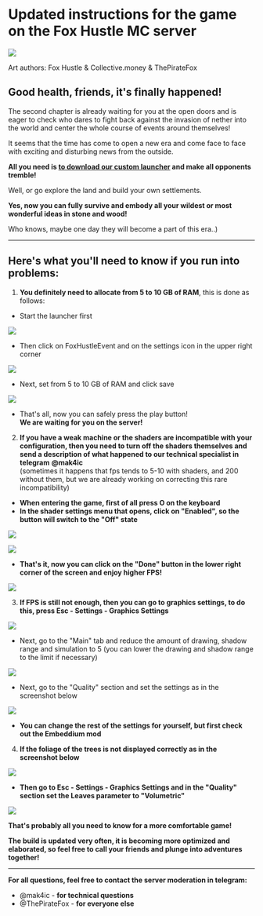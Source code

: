# Updated instructions for the game on the Fox Hustle MC server

![](https://media.discordapp.net/attachments/1231689305387175996/1247886927110082693/Untitled.png?ex=6661a8c4&is=66605744&hm=fd6c3b7a40f8db66b0fbafbb3a39e8cad9a171356948482161aa6f63973ac9b0&=&format=webp&quality=lossless&width=1100&height=578)

Art authors: Fox Hustle & Collective.money & ThePirateFox

## **Good health, friends, it's finally happened!**

The second chapter is already waiting for you at the open doors and is eager to check who dares to fight back against the invasion of nether into the world and center the whole course of events around themselves!

It seems that the time has come to open a new era and come face to face with exciting and disturbing news from the outside.

**All you need is [to download our custom launcher](https://files.foxhustle.xyz/FoxHustle.exe ) and make all opponents tremble!**

Well, or go explore the land and build your own settlements.

**Yes, now you can fully survive and embody all your wildest or most wonderful ideas in stone and wood!**

Who knows, maybe one day they will become a part of this era..)

---

## Here's what you'll need to know if you run into problems:  

1) **You definitely need to allocate from 5 to 10 GB of RAM**, this is done as follows:

- Start the launcher first

![](https://img2.teletype.in/files/14/9f/149f6ab6-6a30-4ee1-8276-eaf3ff13b35e.png)

- Then click on FoxHustleEvent and on the settings icon in the upper right corner

![](https://img4.teletype.in/files/33/d6/33d6ca15-1c45-4e7e-8378-f787cbfb7c38.png)

- Next, set from 5 to 10 GB of RAM and click save

![](https://img4.teletype.in/files/bd/0c/bd0c394b-4ef3-469a-b8c8-fda904570dd8.png)

- That's all, now you can safely press the play button!  
**We are waiting for you on the server!**

2) **If you have a weak machine or the shaders are incompatible with your configuration, then you need to turn off the shaders themselves and send a description of what happened to our technical specialist in telegram** **@mak4ic**  
(sometimes it happens that fps tends to 5-10 with shaders, and 200 without them, but we are already working on correcting this rare incompatibility)

- **When entering the game, first of all press O on the keyboard**
- **In the shader settings menu that opens, click on "Enabled", so the button will switch to the "Off" state**

![](https://img3.teletype.in/files/a5/86/a586d705-77f9-4ed2-a558-dc00f9d0bbfa.png)

![](https://img4.teletype.in/files/7f/f9/7ff9765a-56e9-4a2d-b91a-fae03d78bb59.png)

- **That's it, now you can click on the "Done" button in the lower right corner of the screen and enjoy higher FPS!**

![](https://img2.teletype.in/files/1d/bc/1dbcae36-b111-42af-90fe-5f387876984b.png)

3) **If FPS is still not enough, then you can go to graphics settings, to do this, press Esc - Settings - Graphics Settings**

![](https://img1.teletype.in/files/8e/d2/8ed29a44-44c3-4cb4-83e6-ce5e254825c0.png)

- Next, go to the "Main" tab and reduce the amount of drawing, shadow range and simulation to 5 (you can lower the drawing and shadow range to the limit if necessary)

![](https://img4.teletype.in/files/3d/a9/3da9f89e-b003-405b-87ac-20e7cc46e186.png)

- Next, go to the "Quality" section and set the settings as in the screenshot below

![](https://img2.teletype.in/files/19/a4/19a4fd57-bc67-49ab-8e7e-b9414635cc4b.png)

- **You can change the rest of the settings for yourself, but first check out the Embeddium mod**

4) **If the foliage of the trees is not displayed correctly as in the screenshot below**

![](https://img4.teletype.in/files/31/13/31130948-eb91-4585-90d4-e4a1069174a0.png)

- **Then go to Esc - Settings - Graphics Settings and in the "Quality" section set the Leaves parameter to "Volumetric"**

![](https://img4.teletype.in/files/ff/0e/ff0e9a3d-1cc9-4ae6-84be-3f715b385a61.png)

**That's probably all you need to know for a more comfortable game!**

**The build is updated very often, it is becoming more optimized and elaborated, so feel free to call your friends and plunge into adventures together!**

---

**For all questions, feel free to contact the server moderation in telegram:**

- @mak4ic - **for technical questions**
- @ThePirateFox - **for everyone else**
